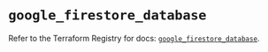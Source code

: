 # `google_firestore_database`

Refer to the Terraform Registry for docs: [`google_firestore_database`](https://registry.terraform.io/providers/hashicorp/google-beta/5.24.0/docs/resources/google_firestore_database).
